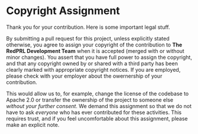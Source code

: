# Copyright Assignment

Thank you for your contribution. Here is some important legal stuff.

By submitting a pull request for this project, unless explicitly stated otherwise, you agree to assign your copyright of the contribution to **The RedPRL Development Team** when it is accepted (merged with or without minor changes). You assert that you have full power to assign the copyright, and that any copyright owned by or shared with a third party has been clearly marked with appropriate copyright notices. If you are employed, please check with your employer about the owernership of your contribution.

This would allow us to, for example, change the license of the codebase to Apache 2.0 or transfer the ownership of the project to someone else *without your further consent*. We demand this assignment so that we do not have to ask *everyone* who has ever contributed for these activities. This requires trust, and if you feel uncomfortable about this assignment, please make an explicit note.
